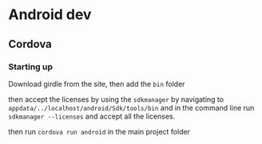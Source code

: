 # Android dev

## Cordova

### Starting up

Download girdle from the site, then add the `bin` folder 

then accept the licenses by using the `sdkmanager` by navigating to `appdata/../localhost/android/Sdk/tools/bin` and in the command line run `sdkmanager --licenses` and accept all the licenses.

then run `cordova run android` in the main project folder